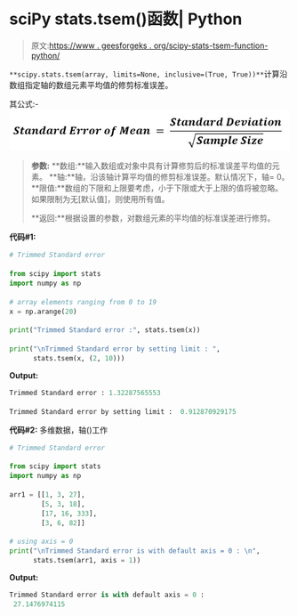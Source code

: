# sciPy stats.tsem()函数| Python

> 原文:[https://www . geesforgeks . org/scipy-stats-tsem-function-python/](https://www.geeksforgeeks.org/scipy-stats-tsem-function-python/)

`**scipy.stats.tsem(array, limits=None, inclusive=(True, True))**`计算沿数组指定轴的数组元素平均值的修剪标准误差。

其公式:-
![](img/be865289c2b132ab7ef55948a985ada5.png)

> **参数:**
> **数组:**输入数组或对象中具有计算修剪后的标准误差平均值的元素。
> **轴:**轴，沿该轴计算平均值的修剪标准误差。默认情况下，轴= 0。
> **限值:**数组的下限和上限要考虑，小于下限或大于上限的值将被忽略。如果限制为无[默认值]，则使用所有值。
> 
> **返回:**根据设置的参数，对数组元素的平均值的标准误差进行修剪。

**代码#1:**

```py
# Trimmed Standard error 

from scipy import stats
import numpy as np 

# array elements ranging from 0 to 19
x = np.arange(20)

print("Trimmed Standard error :", stats.tsem(x)) 

print("\nTrimmed Standard error by setting limit : ", 
      stats.tsem(x, (2, 10)))
```

**Output:**

```py
Trimmed Standard error : 1.32287565553

Trimmed Standard error by setting limit :  0.912870929175

```

**代码#2:** 多维数据，轴()工作

```py
# Trimmed Standard error 

from scipy import stats
import numpy as np 

arr1 = [[1, 3, 27], 
        [5, 3, 18], 
        [17, 16, 333], 
        [3, 6, 82]] 

# using axis = 0
print("\nTrimmed Standard error is with default axis = 0 : \n", 
      stats.tsem(arr1, axis = 1))
```

**Output:**

```py
Trimmed Standard error is with default axis = 0 : 
 27.1476974115

```